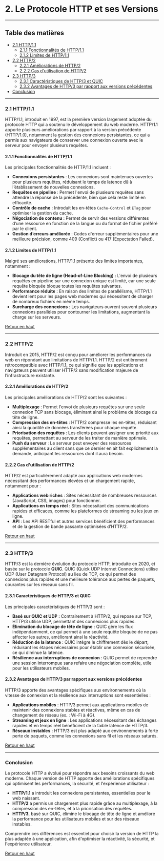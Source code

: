 # 2. Le Protocole HTTP et ses Versions

---

## Table des matières
- [2.1 HTTP/1.1](#http1-1)
  - [2.1.1 Fonctionnalités de HTTP/1.1](#fonctionnalites-http1-1)
  - [2.1.2 Limites de HTTP/1.1](#limites-http1-1)
- [2.2 HTTP/2](#http2)
  - [2.2.1 Améliorations de HTTP/2](#ameliorations-http2)
  - [2.2.2 Cas d'utilisation de HTTP/2](#cas-utilisation-http2)
- [2.3 HTTP/3](#http3)
  - [2.3.1 Caractéristiques de HTTP/3 et QUIC](#caracteristiques-http3-quic)
  - [2.3.2 Avantages de HTTP/3 par rapport aux versions précédentes](#avantages-http3)
- [Conclusion](#conclusion)

---

### <a name="http1-1">2.1 HTTP/1.1</a>

HTTP/1.1, introduit en 1997, est la première version largement adoptée du protocole HTTP qui a soutenu le développement du web moderne. HTTP/1.1 apporte plusieurs améliorations par rapport à la version précédente (HTTP/1.0), notamment la gestion des connexions persistantes, ce qui a permis aux navigateurs de conserver une connexion ouverte avec le serveur pour envoyer plusieurs requêtes.

#### <a name="fonctionnalites-http1-1">2.1.1 Fonctionnalités de HTTP/1.1</a>

Les principales fonctionnalités de HTTP/1.1 incluent :

- **Connexions persistantes** : Les connexions sont maintenues ouvertes pour plusieurs requêtes, réduisant le temps de latence dû à l’établissement de nouvelles connexions.
- **Requêtes en pipeline** : Permet l'envoi de plusieurs requêtes sans attendre la réponse de la précédente, bien que cela reste limité en efficacité.
- **Contrôle de cache** : Introduit les en-têtes `Cache-Control` et `ETag` pour optimiser la gestion du cache.
- **Négociation de contenu** : Permet de servir des versions différentes d’une ressource en fonction de la langue ou du format de fichier préféré par le client.
- **Gestion d’erreurs améliorée** : Codes d'erreur supplémentaires pour une meilleure précision, comme 409 (Conflict) ou 417 (Expectation Failed).

#### <a name="limites-http1-1">2.1.2 Limites de HTTP/1.1</a>

Malgré ses améliorations, HTTP/1.1 présente des limites importantes, notamment :

- **Blocage du tête de ligne (Head-of-Line Blocking)** : L'envoi de plusieurs requêtes en pipeline sur une connexion unique est limité, car une seule requête bloquée bloque toutes les requêtes suivantes.
- **Performance réduite** : En raison des limites de parallélisme, HTTP/1.1 devient lent pour les pages web modernes qui nécessitent de charger de nombreux fichiers en même temps.
- **Surcharge des connexions** : Les navigateurs ouvrent souvent plusieurs connexions parallèles pour contourner les limitations, augmentant la charge sur les serveurs.

[Retour en haut](#)

---

### <a name="http2">2.2 HTTP/2</a>

Introduit en 2015, HTTP/2 est conçu pour améliorer les performances du web en répondant aux limitations de HTTP/1.1. HTTP/2 est entièrement rétrocompatible avec HTTP/1.1, ce qui signifie que les applications et navigateurs peuvent utiliser HTTP/2 sans modification majeure de l’infrastructure existante.

#### <a name="ameliorations-http2">2.2.1 Améliorations de HTTP/2</a>

Les principales améliorations de HTTP/2 sont les suivantes :

- **Multiplexage** : Permet l'envoi de plusieurs requêtes sur une seule connexion TCP sans blocage, éliminant ainsi le problème de blocage du tête de ligne.
- **Compression des en-têtes** : HTTP/2 compresse les en-têtes, réduisant ainsi la quantité de données transférées pour chaque requête.
- **Priorisation des requêtes** : Les clients peuvent assigner une priorité aux requêtes, permettant au serveur de les traiter de manière optimale.
- **Push du serveur** : Le serveur peut envoyer des ressources supplémentaires au client sans que ce dernier en ait fait explicitement la demande, anticipant les ressources dont il aura besoin.

#### <a name="cas-utilisation-http2">2.2.2 Cas d'utilisation de HTTP/2</a>

HTTP/2 est particulièrement adapté aux applications web modernes nécessitant des performances élevées et un chargement rapide, notamment pour :

- **Applications web riches** : Sites nécessitant de nombreuses ressources (JavaScript, CSS, images) pour fonctionner.
- **Applications en temps réel** : Sites nécessitant des communications rapides et efficaces, comme les plateformes de streaming ou les jeux en ligne.
- **API** : Les API RESTful et autres services bénéficient des performances et de la gestion de bande passante optimisées d’HTTP/2.

[Retour en haut](#)

---

### <a name="http3">2.3 HTTP/3</a>

HTTP/3 est la dernière évolution du protocole HTTP, introduite en 2020, et basée sur le protocole **QUIC**. QUIC (Quick UDP Internet Connections) utilise UDP (User Datagram Protocol) au lieu de TCP, ce qui permet des connexions plus rapides et une meilleure tolérance aux pertes de paquets, courantes sur les réseaux sans fil.

#### <a name="caracteristiques-http3-quic">2.3.1 Caractéristiques de HTTP/3 et QUIC</a>

Les principales caractéristiques de HTTP/3 sont :

- **Basé sur QUIC et UDP** : Contrairement à HTTP/2, qui repose sur TCP, HTTP/3 utilise UDP, permettant des connexions plus rapides.
- **Élimination du blocage de tête de ligne** : QUIC gère les flux indépendamment, ce qui permet à une seule requête bloquée de ne pas affecter les autres, améliorant ainsi la réactivité.
- **Réduction de la latence** : QUIC intègre le chiffrement dès le départ, réduisant les étapes nécessaires pour établir une connexion sécurisée, ce qui diminue la latence.
- **Résilience aux interruptions de connexion** : QUIC permet de reprendre une session interrompue sans refaire une négociation complète, utile pour les utilisateurs mobiles.

#### <a name="avantages-http3">2.3.2 Avantages de HTTP/3 par rapport aux versions précédentes</a>

HTTP/3 apporte des avantages spécifiques aux environnements où la vitesse de connexion et la résilience aux interruptions sont essentielles :

- **Applications mobiles** : HTTP/3 permet aux applications mobiles de maintenir des connexions stables et réactives, même en cas de changement de réseau (ex. : Wi-Fi à 4G).
- **Streaming et jeux en ligne** : Les applications nécessitant des échanges rapides et en temps réel bénéficient de la faible latence de HTTP/3.
- **Réseaux instables** : HTTP/3 est plus adapté aux environnements à forte perte de paquets, comme les connexions sans fil et les réseaux saturés.

[Retour en haut](#)

---

### <a name="conclusion">Conclusion</a>

Le protocole HTTP a évolué pour répondre aux besoins croissants du web moderne. Chaque version de HTTP apporte des améliorations spécifiques qui optimisent les performances, la sécurité, et l'expérience utilisateur :

- **HTTP/1.1** a introduit les connexions persistantes, essentielles pour le web naissant.
- **HTTP/2** a permis un chargement plus rapide grâce au multiplexage, à la compression des en-têtes, et à la priorisation des requêtes.
- **HTTP/3**, basé sur QUIC, élimine le blocage de tête de ligne et améliore la performance pour les utilisateurs mobiles et sur des réseaux instables.

Comprendre ces différences est essentiel pour choisir la version de HTTP la plus adaptée à une application, afin d'optimiser la réactivité, la sécurité, et l'expérience utilisateur.

[Retour en haut](#)
